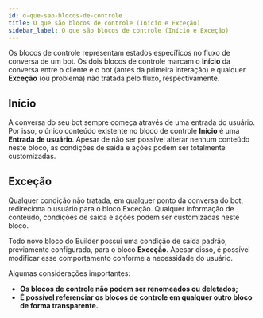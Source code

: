 ```yaml
---
id: o-que-sao-blocos-de-controle
title: O que são blocos de controle (Início e Exceção)
sidebar_label: O que são blocos de controle (Início e Exceção)
---
```

Os blocos de controle representam estados específicos no fluxo de conversa de um bot. Os dois blocos de controle marcam o **Início** da conversa entre o cliente e o bot (antes da primeira interação) e qualquer **Exceção** (ou problema) não tratada pelo fluxo, respectivamente.

## Início
A conversa do seu bot sempre começa através de uma entrada do usuário. Por isso, o único conteúdo existente no bloco de controle **Início** é uma **Entrada de usuário**. Apesar de não ser possível alterar nenhum conteúdo neste bloco, as condições de saída e ações podem ser totalmente customizadas.

## Exceção
Qualquer condição não tratada, em qualquer ponto da conversa do bot, redireciona o usuário para o bloco Exceção. Qualquer informação de conteúdo, condições de saída e ações podem ser customizadas neste bloco.

Todo novo bloco do Builder possui uma condição de saída padrão, previamente configurada, para o bloco **Exceção**. Apesar disso, é possível modificar esse comportamento conforme a necessidade do usuário.

Algumas considerações importantes:

* **Os blocos de controle não podem ser renomeados ou deletados;**
* **É possível referenciar os blocos de controle em qualquer outro bloco de forma transparente.**
